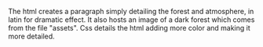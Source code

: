 The html creates a paragraph simply detailing the forest and atmosphere,
in latin for dramatic effect. It also hosts an image of a dark forest 
which comes from the file "assets". Css details the html adding more 
color and making it more detailed.